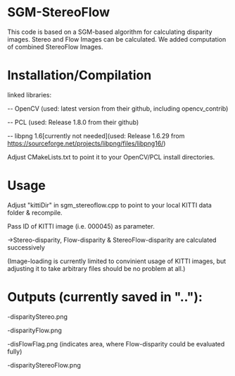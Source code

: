 # SGM-StereoFlow
This code is based on a SGM-based algorithm for calculating disparity images.
Stereo and Flow Images can be calculated. We added computation of combined StereoFlow Images.

# Installation/Compilation
linked libraries:

-- OpenCV (used: latest version from their github, including opencv_contrib)

-- PCL (used: Release 1.8.0 from their github)

-- libpng 1.6[currently not needed](used: Release 1.6.29 from https://sourceforge.net/projects/libpng/files/libpng16/)

Adjust CMakeLists.txt to point it to your OpenCV/PCL install directories.

# Usage
Adjust "kittiDir" in sgm_stereoflow.cpp to point to your local KITTI data folder & recompile.

Pass ID of KITTI image (i.e. 000045) as parameter.

->Stereo-disparity, Flow-disparity & StereoFlow-disparity are calculated successively

(Image-loading is currently limited to convinient usage of KITTI images, but adjusting it to take arbitrary files should be no problem at all.)

# Outputs (currently saved in ".."):

-disparityStereo.png

-disparityFlow.png

-disFlowFlag.png (indicates area, where Flow-disparity could be evaluated fully)

-disparityStereoFlow.png
